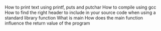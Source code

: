 How to print text using printf, puts and putchar
How to compile using gcc
How to find the right header to include in your source code when using a standard library function
What is main
How does the main function influence the return value of the program
